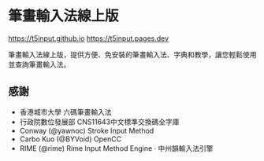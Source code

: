 # 筆畫輸入法線上版
https://t5input.github.io
https://t5input.pages.dev

筆畫輸入法線上版，提供方便、免安裝的筆畫輸入法、字典和教學，讓您輕鬆使用並查詢筆畫輸入法。

## 感謝
* 香港城市大學 六碼筆畫輸入法
* 行政院數位發展部 CNS11643中文標準交換碼全字庫
* Conway (@yawnoc) Stroke Input Method 
* Carbo Kuo (@BYVoid) OpenCC
* RIME (@rime) Rime Input Method Engine · 中州韻輸入法引擎


